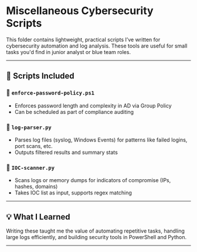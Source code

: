 # Miscellaneous Cybersecurity Scripts

This folder contains lightweight, practical scripts I’ve written for cybersecurity automation and log analysis. 
These tools are useful for small tasks you'd find in junior analyst or blue team roles.

---

## 📜 Scripts Included

### 🔹 `enforce-password-policy.ps1`
- Enforces password length and complexity in AD via Group Policy
- Can be scheduled as part of compliance auditing

### 🔹 `log-parser.py`
- Parses log files (syslog, Windows Events) for patterns like failed logins, port scans, etc.
- Outputs filtered results and summary stats

### 🔹 `IOC-scanner.py`
- Scans logs or memory dumps for indicators of compromise (IPs, hashes, domains)
- Takes IOC list as input, supports regex matching

---

## 💡 What I Learned
Writing these taught me the value of automating repetitive tasks, handling large logs efficiently, and building security tools in PowerShell and Python.

---
